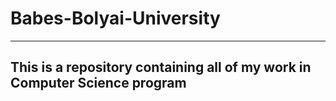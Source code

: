 # Babes-Bolyai-University
---
This is a repository containing all of my work in Computer Science program
---
